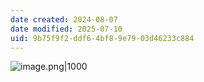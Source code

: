 ```yaml
---
date created: 2024-08-07
date modified: 2025-07-10
uid: 9b75f9f2-ddf6-4bf8-9e79-03d46233c884
---
```


![image.png|1000](https://imagehosting4picgo.oss-cn-beijing.aliyuncs.com/imagehosting/fix-dir%2Fpicgo%2Fpicgo-clipboard-images%2F2024%2F08%2F07%2F15-17-47-7ca408c22fa0bc8b5c068c8f2514e8d2-202408071517546-a81863.png)
